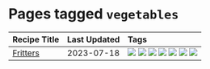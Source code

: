 # Pages tagged `vegetables`

|Recipe Title|Last Updated|Tags
|:---|:---|:---|
|[Fritters](../recipes/fritters.md)|2023-07-18|[![](https://img.shields.io/badge/tag-chicken-5b6ac0)](../tags/chicken.md) [![](https://img.shields.io/badge/tag-family-f1d19f)](../tags/family.md) [![](https://img.shields.io/badge/tag-fried-b6c680)](../tags/fried.md) [![](https://img.shields.io/badge/tag-ham-95446)](../tags/ham.md) [![](https://img.shields.io/badge/tag-lamb-cb29b)](../tags/lamb.md) [![](https://img.shields.io/badge/tag-leftovers-4d8aaa)](../tags/leftovers.md) [![](https://img.shields.io/badge/tag-vegetables-acbc2f)](../tags/vegetables.md)|